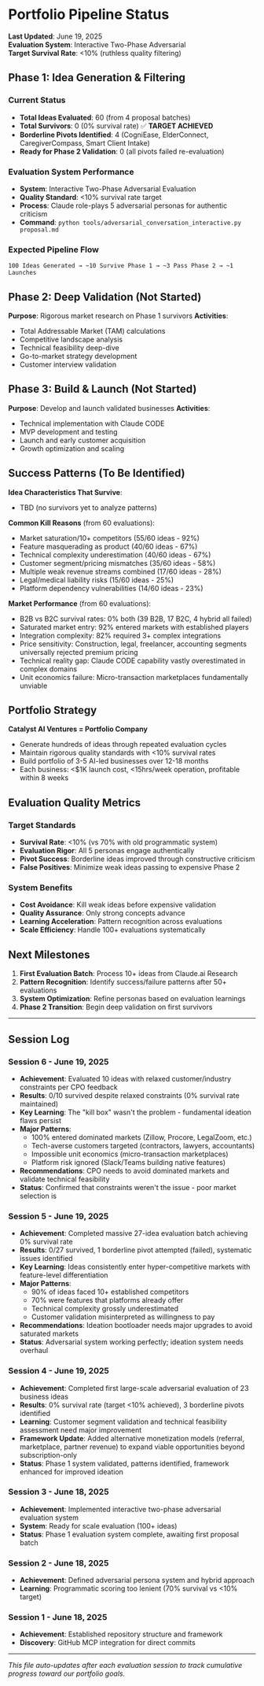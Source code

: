 # Portfolio Pipeline Status

**Last Updated**: June 19, 2025  
**Evaluation System**: Interactive Two-Phase Adversarial  
**Target Survival Rate**: <10% (ruthless quality filtering)

## Phase 1: Idea Generation & Filtering

### Current Status
- **Total Ideas Evaluated**: 60 (from 4 proposal batches)
- **Total Survivors**: 0 (0% survival rate) ✅ **TARGET ACHIEVED**
- **Borderline Pivots Identified**: 4 (CogniEase, ElderConnect, CaregiverCompass, Smart Client Intake)
- **Ready for Phase 2 Validation**: 0 (all pivots failed re-evaluation)

### Evaluation System Performance
- **System**: Interactive Two-Phase Adversarial Evaluation
- **Quality Standard**: <10% survival rate target
- **Process**: Claude role-plays 5 adversarial personas for authentic criticism
- **Command**: `python tools/adversarial_conversation_interactive.py proposal.md`

### Expected Pipeline Flow
```
100 Ideas Generated → ~10 Survive Phase 1 → ~3 Pass Phase 2 → ~1 Launches
```

## Phase 2: Deep Validation (Not Started)
**Purpose**: Rigorous market research on Phase 1 survivors
**Activities**:
- Total Addressable Market (TAM) calculations
- Competitive landscape analysis
- Technical feasibility deep-dive
- Go-to-market strategy development
- Customer interview validation

## Phase 3: Build & Launch (Not Started)
**Purpose**: Develop and launch validated businesses
**Activities**:
- Technical implementation with Claude CODE
- MVP development and testing
- Launch and early customer acquisition
- Growth optimization and scaling

## Success Patterns (To Be Identified)

**Idea Characteristics That Survive**:
- TBD (no survivors yet to analyze patterns)

**Common Kill Reasons** (from 60 evaluations):
- Market saturation/10+ competitors (55/60 ideas - 92%)
- Feature masquerading as product (40/60 ideas - 67%)
- Technical complexity underestimation (40/60 ideas - 67%)
- Customer segment/pricing mismatches (35/60 ideas - 58%)
- Multiple weak revenue streams combined (17/60 ideas - 28%)
- Legal/medical liability risks (15/60 ideas - 25%)
- Platform dependency vulnerabilities (14/60 ideas - 23%)

**Market Performance** (from 60 evaluations):
- B2B vs B2C survival rates: 0% both (39 B2B, 17 B2C, 4 hybrid all failed)
- Saturated market entry: 92% entered markets with established players
- Integration complexity: 82% required 3+ complex integrations
- Price sensitivity: Construction, legal, freelancer, accounting segments universally rejected premium pricing
- Technical reality gap: Claude CODE capability vastly overestimated in complex domains
- Unit economics failure: Micro-transaction marketplaces fundamentally unviable

## Portfolio Strategy

**Catalyst AI Ventures = Portfolio Company**
- Generate hundreds of ideas through repeated evaluation cycles
- Maintain rigorous quality standards with <10% survival rates
- Build portfolio of 3-5 AI-led businesses over 12-18 months
- Each business: <$1K launch cost, <15hrs/week operation, profitable within 8 weeks

## Evaluation Quality Metrics

### Target Standards
- **Survival Rate**: <10% (vs 70% with old programmatic system)
- **Evaluation Rigor**: All 5 personas engage authentically
- **Pivot Success**: Borderline ideas improved through constructive criticism
- **False Positives**: Minimize weak ideas passing to expensive Phase 2

### System Benefits
- **Cost Avoidance**: Kill weak ideas before expensive validation
- **Quality Assurance**: Only strong concepts advance
- **Learning Acceleration**: Pattern recognition across evaluations
- **Scale Efficiency**: Handle 100+ evaluations systematically

## Next Milestones

1. **First Evaluation Batch**: Process 10+ ideas from Claude.ai Research
2. **Pattern Recognition**: Identify success/failure patterns after 50+ evaluations  
3. **System Optimization**: Refine personas based on evaluation learnings
4. **Phase 2 Transition**: Begin deep validation on first survivors

---

## Session Log

### Session 6 - June 19, 2025
- **Achievement**: Evaluated 10 ideas with relaxed customer/industry constraints per CPO feedback
- **Results**: 0/10 survived despite relaxed constraints (0% survival rate maintained)
- **Key Learning**: The "kill box" wasn't the problem - fundamental ideation flaws persist
- **Major Patterns**:
  - 100% entered dominated markets (Zillow, Procore, LegalZoom, etc.)
  - Tech-averse customers targeted (contractors, lawyers, accountants)
  - Impossible unit economics (micro-transaction marketplaces)
  - Platform risk ignored (Slack/Teams building native features)
- **Recommendations**: CPO needs to avoid dominated markets and validate technical feasibility
- **Status**: Confirmed that constraints weren't the issue - poor market selection is

### Session 5 - June 19, 2025
- **Achievement**: Completed massive 27-idea evaluation batch achieving 0% survival rate
- **Results**: 0/27 survived, 1 borderline pivot attempted (failed), systematic issues identified
- **Key Learning**: Ideas consistently enter hyper-competitive markets with feature-level differentiation
- **Major Patterns**:
  - 90% of ideas faced 10+ established competitors
  - 70% were features that platforms already offer
  - Technical complexity grossly underestimated
  - Customer validation misinterpreted as willingness to pay
- **Recommendations**: Ideation bootloader needs major upgrades to avoid saturated markets
- **Status**: Adversarial system working perfectly; ideation system needs overhaul

### Session 4 - June 19, 2025
- **Achievement**: Completed first large-scale adversarial evaluation of 23 business ideas
- **Results**: 0% survival rate (target <10% achieved), 3 borderline pivots identified
- **Learning**: Customer segment validation and technical feasibility assessment need major improvement
- **Framework Update**: Added alternative monetization models (referral, marketplace, partner revenue) to expand viable opportunities beyond subscription-only
- **Status**: Phase 1 system validated, patterns identified, framework enhanced for improved ideation

### Session 3 - June 18, 2025
- **Achievement**: Implemented interactive two-phase adversarial evaluation system
- **System**: Ready for scale evaluation (100+ ideas)
- **Status**: Phase 1 evaluation system complete, awaiting first proposal batch

### Session 2 - June 18, 2025  
- **Achievement**: Defined adversarial persona system and hybrid approach
- **Learning**: Programmatic scoring too lenient (70% survival vs <10% target)

### Session 1 - June 18, 2025
- **Achievement**: Established repository structure and framework
- **Discovery**: GitHub MCP integration for direct commits

---

*This file auto-updates after each evaluation session to track cumulative progress toward our portfolio goals.*